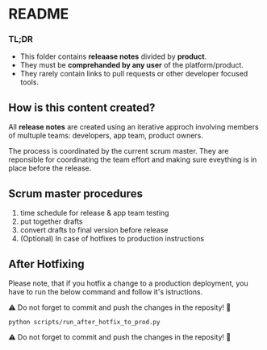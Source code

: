 # README

### TL;DR
- This folder contains **releaase notes** divided by **product**.
- They must be **comprehanded by any user** of the platform/product.
- They rarely contain links to pull requests or other developer focused tools.

## How is this content created?

All **release notes** are created using an iterative approch involving members of multuple teams: developers, app team, product owners.

The process is coordinated by the current scrum master. They are reponsible for coordinating the team effort and making sure eveything is in place before the release.


## Scrum master procedures


1. time schedule for release & app team testing
2. put together drafts
3. convert drafts to final version before release
4. (Optional) In case of hotfixes to production instructions

## After Hotfixing

Please note, that if you hotfix a change to a production deployment, you have to run the below command and follow it's istructions.

:warning: Do not forget to commit and push the changes in the reposity! :rotating_light:

```shell
python scripts/run_after_hotfix_to_prod.py
```

:warning: Do not forget to commit and push the changes in the reposity! :rotating_light:
